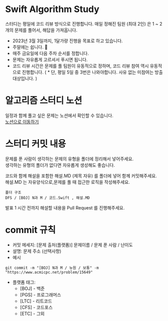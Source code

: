 # Swift Algorithm Study

스터디는 평일에 코드 리뷰 방식으로 진행합니다.
매일 정해진 팀원 (최대 2인) 은 1 ~ 2개의 문제를 풀어서, 해답을 가져옵니다.

- 2023년 3월 3일까지, 1달가량 진행을 목표로 하고 있습니다. 
- 주말에는 쉽니다. 🙂
- 매주 금요일에 다음 주차 순서를 정합니다.
- 문제는 자유롭게 고르셔서 푸시면 됩니다.
- 코드 리뷰 시간은 문제를 풀 팀원이 유동적으로 정하며, 
   코드 리뷰 참여 역시 유동적으로 진행합니다.
  ( * 단, 평일 5일 중 3번은 나와야합니다. 사유 없는 미참여는 방출 대상입니다. )

# 알고리즘 스터디 노션
일정과 함께 풀고 싶은 문제는 노션에서 확인할 수 있습니다.  
[노션으로 이동하기](https://www.notion.so/68b317dbd4254ac580b1b15430c2a3e1)  

# 스터디 커밋 내용
문제를 푼 사람이 생각하는 문제의 유형을 폴더에 정리해서 넣어주세요.  
생각하는 유형의 폴더가 없다면 자유롭게 생성해도 좋습니다.  

코드와 함께 해설을 포함한 해설.MD (제목 자유) 를 폴더에 넣어 함께 커밋해주세요.  
해설.MD 는 자유양식으로,문제를 풀 때 접근한 로직을 작성해주세요.  

```
폴더 구조
DFS / [BOJ] N과 M / 코드.Swift , 해설.MD
```  
  
발표 1 시간 전까지 해설할 내용을 Pull Request 를 진행해주세요.

# commit 규칙

- 커밋 메세지: [문제 출처(플랫폼)] 문제이름 / 문제 푼 사람 / 난이도
- 설명: 문제 주소 (선택사항)
- 예시
```
git commit -m "[BOJ] N과 M / 뉴원 / 보통" -m "https://www.acmicpc.net/problem/15649"
```

- 플랫폼 태그:
  - [BOJ] - 백준
  - [PGS] - 프로그래머스
  - [LTC] - 리트코드
  - [CFS] - 코드포스
  - [ETC] - 그외
